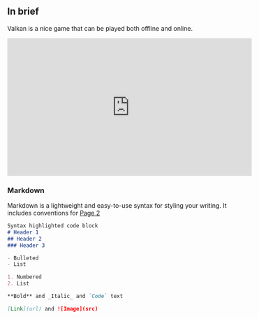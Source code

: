 ## In brief

Valkan is a nice game that can be played both offline and online.



<iframe src="https://www.youtube.com/embed/uNRGWVJ10gQ?rel=0&amp;autoplay=1&mute=1" width="560" height="315" frameborder="0" allowfullscreen></iframe>

### Markdown

Markdown is a lightweight and easy-to-use syntax for styling your writing. It includes conventions for
<a href="team.html">Page 2</a>
```markdown
Syntax highlighted code block
# Header 1
## Header 2
### Header 3

- Bulleted
- List

1. Numbered
2. List

**Bold** and _Italic_ and `Code` text

[Link](url) and ![Image](src)
```

